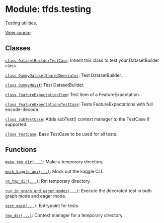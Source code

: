 <div itemscope itemtype="http://developers.google.com/ReferenceObject">
<meta itemprop="name" content="tfds.testing" />
<meta itemprop="path" content="Stable" />
</div>

# Module: tfds.testing

Testing utilities.

<a target="_blank" href="https://github.com/tensorflow/datasets/tree/master/tensorflow_datasets/testing/__init__.py">View
source</a>

<!-- Placeholder for "Used in" -->


## Classes

[`class DatasetBuilderTestCase`](../tfds/testing/DatasetBuilderTestCase.md): Inherit this class to test your DatasetBuilder class.

[`class DummyDatasetSharedGenerator`](../tfds/testing/DummyDatasetSharedGenerator.md): Test DatasetBuilder.

[`class DummyMnist`](../tfds/testing/DummyMnist.md): Test DatasetBuilder.

[`class FeatureExpectationItem`](../tfds/testing/FeatureExpectationItem.md): Test item of a FeatureExpectation.

[`class FeatureExpectationsTestCase`](../tfds/testing/FeatureExpectationsTestCase.md): Tests FeatureExpectations with full encode-decode.

[`class SubTestCase`](../tfds/testing/SubTestCase.md): Adds subTest() context
manager to the TestCase if supported.

[`class TestCase`](../tfds/testing/TestCase.md): Base TestCase to be used for all tests.

## Functions

[`make_tmp_dir(...)`](../tfds/testing/make_tmp_dir.md): Make a temporary
directory.

[`mock_kaggle_api(...)`](../tfds/testing/mock_kaggle_api.md): Mock out the
kaggle CLI.

[`rm_tmp_dir(...)`](../tfds/testing/rm_tmp_dir.md): Rm temporary directory.

[`run_in_graph_and_eager_modes(...)`](../tfds/testing/run_in_graph_and_eager_modes.md): Execute the decorated test in both graph mode and eager mode.

[`test_main(...)`](../tfds/testing/test_main.md): Entrypoint for tests.

[`tmp_dir(...)`](../tfds/testing/tmp_dir.md): Context manager for a temporary directory.

